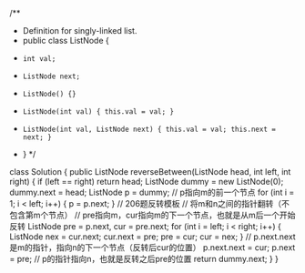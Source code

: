 /**
 * Definition for singly-linked list.
 * public class ListNode {
 *     int val;
 *     ListNode next;
 *     ListNode() {}
 *     ListNode(int val) { this.val = val; }
 *     ListNode(int val, ListNode next) { this.val = val; this.next = next; }
 * }
 */
 
class Solution {
    public ListNode reverseBetween(ListNode head, int left, int right) {
        if (left == right) return head;
        ListNode dummy = new ListNode(0);
        dummy.next = head;
        ListNode p = dummy;
        // p指向m的前一个节点
        for (int i = 1; i < left; i++) {
            p = p.next;
        }
        // 206题反转模板
        // 将m和n之间的指针翻转（不包含第m个节点）
        // pre指向m，cur指向m的下一个节点，也就是从m后一个开始反转
        ListNode pre = p.next, cur = pre.next;
        for (int i = left; i < right; i++) {
            ListNode nex = cur.next;
            cur.next = pre;
            pre = cur;
            cur = nex;
        }
        // p.next.next是m的指针，指向n的下一个节点（反转后cur的位置）
        p.next.next = cur;
        p.next = pre;
        // p的指针指向n，也就是反转之后pre的位置
        return dummy.next;
    }
}